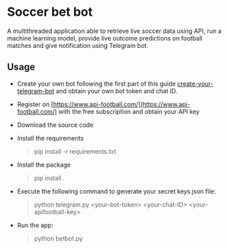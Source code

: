 # Soccer bet bot

A multithreaded application able to retrieve live soccer data using API, run a machine learning model, provide live outcome predictions on football matches and give notification using Telegram bot.

## Usage

- Create your own bot following the first part of this guide [create-your-telegram-bot](https://medium.com/@ManHay_Hong/how-to-create-a-telegram-bot-and-send-messages-with-python-4cf314d9fa3e) and obtain your own bot token and chat ID.

- Register on [https://www.api-football.com/](https://www.api-football.com/) with the free subscription and obtain your API key
- Download the source code
- Install the requirements
    > pip install -r requirements.txt
- Install the package
    > pip install .
- Execute the following command to generate your secret keys.json file:
    > python telegram.py \<your-bot-token> \<your-chat-ID> \<your-apifootball-key>
- Run the app:
    > python betbot.py
